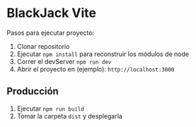 # BlackJack Vite

Pasos para ejecutar proyecto:

1. Clonar repositorio
2. Ejecutar ```npm install``` para reconstruir los módulos de node
3. Correr el devServer ```npm run dev```
4. Abrir el proyecto en (ejemplo): ``` http://localhost:3000 ```

## Producción

1. Ejecutar ```npm run build```
2. Tomar la carpeta ```dist``` y desplegarla